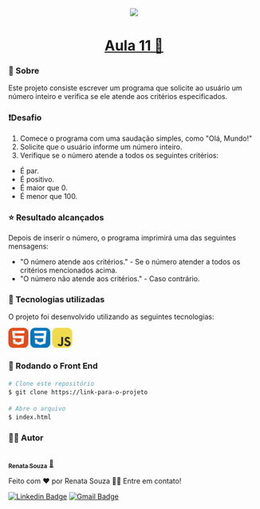 <div align="center">
<img src="https://media.giphy.com/media/ln7z2eWriiQAllfVcn/giphy.gif" width=100>
</div>
<h1 align="center">
  <a href="https://renatasoouza.github.io/Javascript-estudos/" target="_blank">Aula 11 🔗  </a>
</h1>

### 📖 Sobre

Este projeto consiste escrever um programa que solicite ao usuário um número inteiro e verifica se ele atende aos critérios especificados.

### ❗Desafio

1. Comece o programa com uma saudação simples, como "Olá, Mundo!"</br>
2. Solicite que o usuário informe um número inteiro.</br>
3. Verifique se o número atende a todos os seguintes critérios:</br>
- É par.</br>
- É positivo.</br>
- É maior que 0.</br>
- É menor que 100.

### ⭐ Resultado alcançados

Depois de inserir o número, o programa imprimirá uma das seguintes mensagens:

- "O número atende aos critérios." - Se o número atender a todos os critérios mencionados acima.</br>
- "O número não atende aos critérios." - Caso contrário.

### 🚀 Tecnologias utilizadas

O projeto foi desenvolvido utilizando as seguintes tecnologias:

<p align="left">
<img src="https://raw.githubusercontent.com/tandpfun/skill-icons/main/icons/HTML.svg" alt="html5" width="40" height="40"/>
<img src="https://raw.githubusercontent.com/tandpfun/skill-icons/main/icons/CSS.svg" alt="css3" width="40" height="40"/>
<img src="https://raw.githubusercontent.com/tandpfun/skill-icons/main/icons/JavaScript.svg" alt="javascript" width="40" height="40"/>
</p>

### 🎲 Rodando o Front End

```bash
# Clone este repositório
$ git clone https://link-para-o-projeto

# Abre o arquivo
$ index.html
```

### 👨‍💻 Autor

<a href="https://github.com/RenataSoouza">
 <img style="border-radius: 50%;" src="https://avatars.githubusercontent.com/RenataSoouza" width="100px;" alt=""/>
 <br />
 <sub><b>Renata Souza</b></sub></a> <a href="https://github.com/RenataSoouza" title="Github">🚀</a>

Feito com ❤️ por Renata Souza 👋🏽 Entre em contato!

[![Linkedin Badge](https://img.shields.io/badge/-RenataSoouza-blue?style=flat-square&logo=Linkedin&logoColor=white&link=https://www.linkedin.com/in/renatasoouza?trk=contact-info)](https://www.linkedin.com/in/renatasoouza?trk=contact-info)
[![Gmail Badge](https://img.shields.io/badge/-renatafjb@hotmail.com-c14438?style=flat-square&logo=Gmail&logoColor=white&link=mailto:renata-fjb@hotmail.com)](mailto:renata-fjb@hotmail.com)
